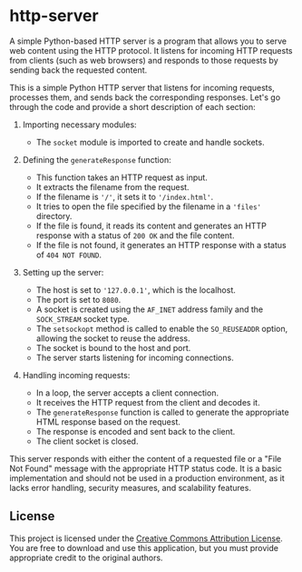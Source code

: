 # http-server
A simple Python-based HTTP server is a program that allows you to serve web content using the HTTP protocol. It listens for incoming HTTP requests from clients (such as web browsers) and responds to those requests by sending back the requested content.


This is a simple Python HTTP server that listens for incoming requests, processes them, and sends back the corresponding responses. Let's go through the code and provide a short description of each section:

1. Importing necessary modules:
   - The `socket` module is imported to create and handle sockets.
   
2. Defining the `generateResponse` function:
   - This function takes an HTTP request as input.
   - It extracts the filename from the request.
   - If the filename is `'/'`, it sets it to `'/index.html'`.
   - It tries to open the file specified by the filename in a `'files'` directory.
   - If the file is found, it reads its content and generates an HTTP response with a status of `200 OK` and the file content.
   - If the file is not found, it generates an HTTP response with a status of `404 NOT FOUND`.

3. Setting up the server:
   - The host is set to `'127.0.0.1'`, which is the localhost.
   - The port is set to `8080`.
   - A socket is created using the `AF_INET` address family and the `SOCK_STREAM` socket type.
   - The `setsockopt` method is called to enable the `SO_REUSEADDR` option, allowing the socket to reuse the address.
   - The socket is bound to the host and port.
   - The server starts listening for incoming connections.

4. Handling incoming requests:
   - In a loop, the server accepts a client connection.
   - It receives the HTTP request from the client and decodes it.
   - The `generateResponse` function is called to generate the appropriate HTML response based on the request.
   - The response is encoded and sent back to the client.
   - The client socket is closed.

This server responds with either the content of a requested file or a "File Not Found" message with the appropriate HTTP status code. It is a basic implementation and should not be used in a production environment, as it lacks error handling, security measures, and scalability features.


## License

This project is licensed under the [Creative Commons Attribution License](https://creativecommons.org/licenses/by/4.0/). You are free to download and use this application, but you must provide appropriate credit to the original authors.
